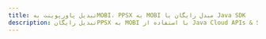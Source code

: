 ---title: تبدیل پاورپوینت بهMOBI، PPSX به MOBI مبدل رایگان یا Java SDKdescription: تبدیل رایگانPPSX به MOBI با استفاده از Java Cloud APIs & SDK. همچنین اسناد Microsoft PowerPoint را در Cloud ایجاد، ویرایش و رندر کنید.---